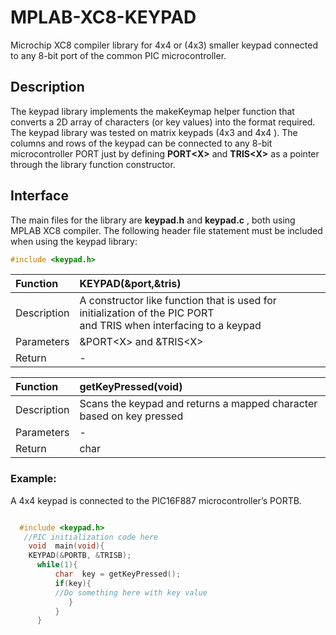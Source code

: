 # MPLAB-XC8-KEYPAD   
Microchip XC8 compiler library for 4x4 or (4x3) smaller keypad connected to any 8-bit port of the common PIC microcontroller.

## Description   
The keypad library implements the makeKeymap  helper function that converts a 2D array of characters (or key values) into the format required. The keypad library was tested on  matrix keypads (4x3 and  4x4 ). The columns and rows of the keypad can be connected to any 8-bit microcontroller PORT just by defining **PORT\<X\>** and **TRIS\<X\>** as a pointer through the library function constructor.  

## Interface   
The main files for the library are **keypad.h** and **keypad.c** , both using MPLAB XC8  compiler. The following header file statement must
be included when using the keypad library:
```C
#include <keypad.h>
```
| Function   | KEYPAD(\&port,\&tris) |
| :---- | :---- |
| Description | A constructor like function that is used for initialization of the PIC PORT <br>and TRIS when interfacing to a keypad |
| Parameters | \&PORT\<X\>  and \&TRIS\<X\> |
| Return | \- |

| Function  | getKeyPressed(void) |
| :---- | :---- |
| Description | Scans the keypad and returns a mapped character based on  key pressed  |
| Parameters | \- |
| Return | char  |

### Example:  
 A 4x4 keypad  is connected to the PIC16F887 microcontroller’s PORTB. 
```C

  #include <keypad.h>
   //PIC initialization code here 
    void  main(void){      
    KEYPAD(&PORTB, &TRISB);      
      while(1){             
          char  key = getKeyPressed();            
          if(key){              
          //Do something here with key value
             }      
          }
      }
 
```
